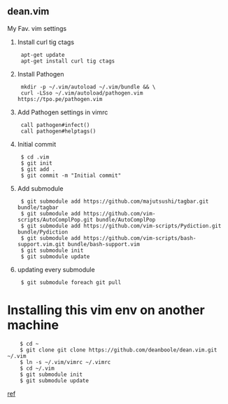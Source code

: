 ## dean.vim
My Fav. vim settings

1. Install curl tig ctags

        apt-get update
        apt-get install curl tig ctags
    
2. Install Pathogen

        mkdir -p ~/.vim/autoload ~/.vim/bundle && \
        curl -LSso ~/.vim/autoload/pathogen.vim https://tpo.pe/pathogen.vim

3. Add Pathogen settings in vimrc

        call pathogen#infect()
        call pathogen#helptags()
  
4. Initial commit

        $ cd .vim
        $ git init
        $ git add .
        $ git commit -m "Initial commit"
        
5. Add submodule

        $ git submodule add https://github.com/majutsushi/tagbar.git bundle/tagbar
        $ git submodule add https://github.com/vim-scripts/AutoComplPop.git bundle/AutoComplPop
        $ git submodule add https://github.com/vim-scripts/Pydiction.git bundle/Pydiction
        $ git submodule add https://github.com/vim-scripts/bash-support.vim.git bundle/bash-support.vim 
        $ git submodule init
        $ git submodule update

6. updating every submodule

        $ git submodule foreach git pull
        
# Installing this vim env on another machine

        $ cd ~
        $ git clone git clone https://github.com/deanboole/dean.vim.git ~/.vim
        $ ln -s ~/.vim/vimrc ~/.vimrc
        $ cd ~/.vim
        $ git submodule init
        $ git submodule update
        
[ref](http://vimcasts.org/episodes/synchronizing-plugins-with-git-submodules-and-pathogen/)

